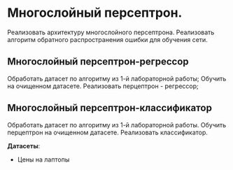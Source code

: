 # Многослойный персептрон.
Реализовать архитектуру многослойного персептрона. Реализовать алгоритм обратного распространения ошибки для обучения сети.

## Многослойный персептрон-регрессор
Обработать датасет по алгоритму из 1-й лабораторной работы;
Обучить на очищенном датасете. Реализовать перцептрон - регрессор;

## Многослойный персептрон-классификатор
Обработать датасет по алгоритму из 1-й лабораторной работы.
Обучить перцептрон на очищенном датасете. Реализовать классификатор.

**Датасеты**:
- Цены на лаптопы